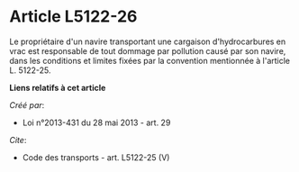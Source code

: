 # Article L5122-26

Le propriétaire d'un navire transportant une cargaison d'hydrocarbures en vrac est responsable de tout dommage par pollution
causé par son navire, dans les conditions et limites fixées par la convention mentionnée à l'article L. 5122-25.

**Liens relatifs à cet article**

_Créé par_:

  - Loi n°2013-431 du 28 mai 2013 - art. 29

_Cite_:

  - Code des transports - art. L5122-25 (V)
